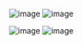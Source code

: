![image](https://user-images.githubusercontent.com/84026974/209446277-9822cfe7-5cdb-4d9e-9549-9d6ace9ee36f.png)         ![image](https://user-images.githubusercontent.com/84026974/209446283-880453cf-2213-4209-8c18-6543094b749d.png)

![image](https://user-images.githubusercontent.com/84026974/209446287-7db4b347-3251-4ee9-978f-8852d060df3f.png)         ![image](https://user-images.githubusercontent.com/84026974/209446294-fece6b62-00ee-4f3a-9388-7a9d14f6163f.png)

